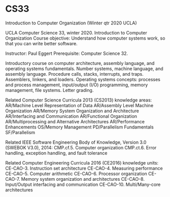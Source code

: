 # CS33
Introduction to Computer Organization (Winter qtr 2020 UCLA)

UCLA Computer Science 33, winter 2020.
Introduction to Computer Organization
Course objective: Understand how computer systems work, so that you can write better software.

Instructor: Paul Eggert
Prerequisite: Computer Science 32.

Introductory course on computer architecture, assembly language, and operating systems fundamentals.
Number systems, machine language, and assembly language. Procedure calls, stacks, interrupts, and traps. 
Assemblers, linkers, and loaders. Operating systems concepts: processes and process management, 
input/output (I/O) programming, memory management, file systems. Letter grading.

Related Computer Science Curricula 2013 (CS2013) knowledge areas:
AR/Machine Level Representation of Data
AR/Assembly Level Machine Organization
AR/Memory System Organization and Architecture
AR/Interfacing and Communication
AR/Functional Organization
AR/Multiprocessing and Alternative Architectures
AR/Performance Enhancements
OS/Memory Management
PD/Parallelism Fundamentals
SF/Parallelism

Related IEEE Software Engineering Body of Knowledge, Version 3.0 (SWEBOK V3.0), 2014:
CMP.cf.5. Computer organization
CMP.ct.6. Error handling, exception handling, and fault tolerance

Related Computer Engineering Curricula 2016 (CE2016) knowledge units:
CE-CAO-3. Instruction set architecture
CE-CAO-4. Measuring performance
CE-CAO-5. Computer arithmetic
CE-CAO-6. Processor organization
CE-CAO-7. Memory system organization and architectures
CE-CAO-8. Input/Output interfacing and communication
CE-CAO-10. Multi/Many-core architectures
